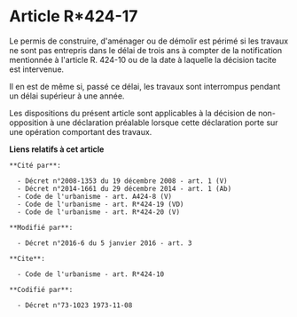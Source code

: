 # Article R*424-17

Le permis de construire, d'aménager ou de démolir est périmé si les travaux ne sont pas entrepris dans le délai de trois ans
à compter de la notification mentionnée à l'article R. 424-10 ou de la date à laquelle la décision tacite est intervenue. 

Il en est de même si, passé ce délai, les travaux sont interrompus pendant un délai supérieur à une année. 

Les dispositions du présent article sont applicables à la décision de non-opposition à une déclaration préalable lorsque
cette déclaration porte sur une opération comportant des travaux.

**Liens relatifs à cet article**

	**Cité par**:

	  - Décret n°2008-1353 du 19 décembre 2008 - art. 1 (V)
	  - Décret n°2014-1661 du 29 décembre 2014 - art. 1 (Ab)
	  - Code de l'urbanisme - art. A424-8 (V)
	  - Code de l'urbanisme - art. R*424-19 (VD)
	  - Code de l'urbanisme - art. R*424-20 (V)

	**Modifié par**:

	  - Décret n°2016-6 du 5 janvier 2016 - art. 3

	**Cite**:

	  - Code de l'urbanisme - art. R*424-10

	**Codifié par**:

	  - Décret n°73-1023 1973-11-08
